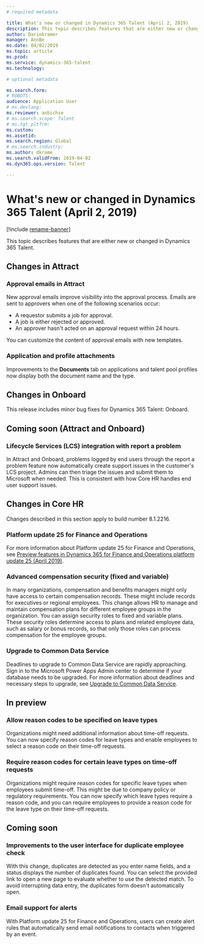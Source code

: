 ```yaml
---
# required metadata

title: What's new or changed in Dynamics 365 Talent (April 2, 2019)
description: This topic describes features that are either new or changed in Microsoft Dynamics 365 Talent.
author: Darinkramer
manager: AnnBe
ms.date: 04/02/2019
ms.topic: article
ms.prod: 
ms.service: dynamics-365-talent
ms.technology: 

# optional metadata

ms.search.form: 
# ROBOTS: 
audience: Application User
# ms.devlang: 
ms.reviewer: anbichse
# ms.search.scope: Talent
# ms.tgt_pltfrm: 
ms.custom: 
ms.assetid: 
ms.search.region: Global
# ms.search.industry: 
ms.author: dkrame
ms.search.validFrom: 2019-04-02
ms.dyn365.ops.version: Talent

---
```

# What's new or changed in Dynamics 365 Talent (April 2, 2019)

[!include [rename-banner](~/includes/cc-data-platform-banner.md)]

This topic describes features that are either new or changed in Dynamics 365 Talent.

## Changes in Attract

### Approval emails in Attract
New approval emails improve visibility into the approval process. Emails are sent to approvers when one of the following scenarios occur:

- A requestor submits a job for approval.
- A job is either rejected or approved.
- An approver hasn't acted on an approval request within 24 hours.

You can customize the content of approval emails with new templates.

### Application and profile attachments
Improvements to the **Documents** tab on applications and talent pool profiles now display both the document name and the type.

## Changes in Onboard
This release includes minor bug fixes for Dynamics 365 Talent: Onboard.

## Coming soon (Attract and Onboard)

### Lifecycle Services (LCS) integration with report a problem
In Attract and Onboard, problems logged by end users through the report a problem feature now automatically create support issues in the customer's LCS project. Admins can then triage the issues and submit them to Microsoft when needed. This is consistent with how Core HR handles end user support issues.

## Changes in Core HR
Changes described in this section apply to build number 8.1.2216.

### Platform update 25 for Finance and Operations
For more information about Platform update 25 for Finance and Operations, see [Preview features in Dynamics 365 for Finance and Operations platform update 25 (April 2019)](https://docs.microsoft.com/dynamics365/unified-operations/fin-and-ops/get-started/whats-new-platform-25).

###  Advanced compensation security (fixed and variable)
In many organizations, compensation and benefits managers might only have access to certain compensation records. These might include records for executives or regional employees. This change allows HR to manage and maintain compensation plans for different employee groups in the organization. You can assign security roles to fixed and variable plans. These security roles determine access to plans and related employee data, such as salary or bonus records, so that only those roles can process compensation for the employee groups.

### Upgrade to Common Data Service
Deadlines to upgrade to Common Data Service are rapidly approaching. Sign in to the Microsoft Power Apps Admin center to determine if your database needs to be upgraded. For more information about deadlines and necessary steps to upgrade, see [Upgrade to Common Data Service](https://docs.microsoft.com/common-data-service/upgradecds/introduction-upgrade-cds).

## In preview

### Allow reason codes to be specified on leave types
Organizations might need additional information about time-off requests. You can now specify reason codes for leave types and enable employees to select a reason code on their time-off requests.

### Require reason codes for certain leave types on time-off requests
Organizations might require reason codes for specific leave types when employees submit time-off. This might be due to company policy or regulatory requirements. You can now specify which leave types require a reason code, and you can require employees to provide a reason code for the leave type on their time-off requests.

## Coming soon

### Improvements to the user interface for duplicate employee check
With this change, duplicates are detected as you enter name fields, and a status displays the number of duplicates found. You can select the provided link to open a new page to evaluate whether to use the detected match. To avoid interrupting data entry, the duplicates form doesn't automatically open.

###  Email support for alerts
With Platform update 25 for Finance and Operations, users can create alert rules that automatically send email notifications to contacts when triggered by an event. 
